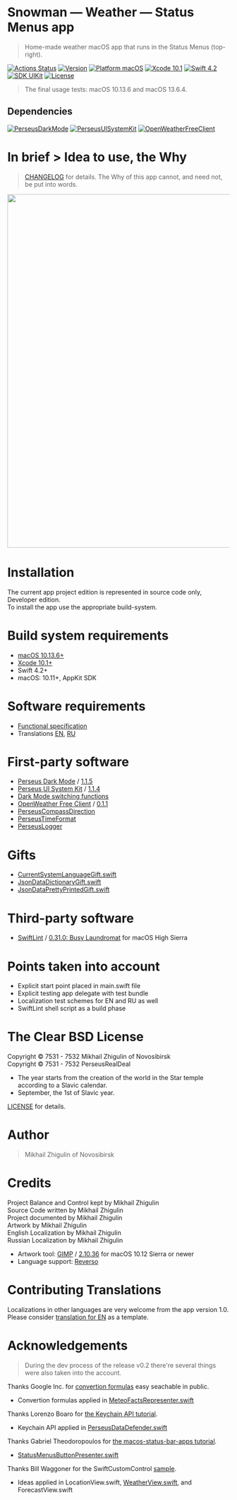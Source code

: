# Snowman — Weather — Status Menus app

> Home-made weather macOS app that runs in the Status Menus (top-right).

[![Actions Status](https://github.com/perseusrealdeal/Apple.macOSWeather/actions/workflows/main.yml/badge.svg)](https://github.com/perseusrealdeal/Apple.macOSWeather/actions)
[![Version](https://img.shields.io/badge/Version-0.3-green.svg)](/CHANGELOG.md)
[![Platform macOS](https://img.shields.io/badge/Platform-macOS%2010.11+-orange.svg)](https://en.wikipedia.org/wiki/MacOS_version_history)
[![Xcode 10.1](https://img.shields.io/badge/Xcode-10.1+-red.svg)](https://en.wikipedia.org/wiki/Xcode)
[![Swift 4.2](https://img.shields.io/badge/Swift-4.2-orange.svg)](https://docs.swift.org/swift-book/RevisionHistory/RevisionHistory.html)
[![SDK UIKit](https://img.shields.io/badge/SDK-UIKit%20-blueviolet.svg)](https://developer.apple.com/documentation/uikit)
[![License](http://img.shields.io/:The_Clear_BSD_License-blue.svg)](/LICENSE)

> The final usage tests: macOS 10.13.6 and macOS 13.6.4.

## Dependencies

[![PerseusDarkMode](http://img.shields.io/:PerseusDarkMode-1.1.5-green.svg)](https://github.com/perseusrealdeal/PerseusDarkMode/tree/1.1.5)
[![PerseusUISystemKit](http://img.shields.io/:PerseusUISystemKit-1.1.4-green.svg)](https://github.com/perseusrealdeal/PerseusUISystemKit/tree/1.1.4)
[![OpenWeatherFreeClient](http://img.shields.io/:OpenWeatherFreeClient-0.1.1-green.svg)](https://github.com/perseusrealdeal/OpenWeatherFreeClient/tree/0.1.1)

# In brief > Idea to use, the Why

> [CHANGELOG](/CHANGELOG.md) for details. The Why of this app cannot, and need not, be put into words.

<img src="https://github.com/perseusrealdeal/macOS.Weather/assets/50202963/5be1a549-79a9-4da3-9b13-7220c49c9481" width="800" style="max-width: 100%; display: block; margin-left: auto; margin-right: auto;"/>

# Installation

The current app project edition is represented in source code only, Developer edition. <br/>
To install the app use the appropriate build-system.

# Build system requirements

- [macOS 10.13.6+](https://apps.apple.com/us/app/macos-high-sierra/id1246284741?ls=1)
- [Xcode 10.1+](https://stackoverflow.com/questions/10335747/how-to-download-xcode-dmg-or-xip-file)
- Swift 4.2+
- macOS: 10.11+, AppKit SDK

# Software requirements

- [Functional specification](/REQUIREMENTS.md)
- Translations [EN](/PerseusMeteo/Configuration/Translations/Translation_en.plist), [RU](/PerseusMeteo/Configuration/Translations/Translation_ru.plist)

# First-party software

- [Perseus Dark Mode](https://github.com/perseusrealdeal/PerseusDarkMode.git) / [1.1.5](https://github.com/perseusrealdeal/perseusdarkmode/releases/tag/1.1.5)
- [Perseus UI System Kit](https://github.com/perseusrealdeal/PerseusUISystemKit.git) / [1.1.4](https://github.com/perseusrealdeal/perseusuisystemkit/releases/tag/1.1.4)
- [Dark Mode switching functions](https://gist.github.com/perseusrealdeal/11b1bab47f13134832b859f49d9af706)
- [OpenWeather Free Client](https://github.com/perseusrealdeal/OpenWeatherFreeClient.git) / [0.1.1](https://github.com/perseusrealdeal/OpenWeatherFreeClient/releases/tag/0.1.1)
- [PerseusCompassDirection](https://gist.github.com/perseusrealdeal/3b053b2390d704f561ec52c6477b5cf2)
- [PerseusTimeFormat](https://gist.github.com/perseusrealdeal/7aa89d78d9b1c220cc06682be8908a97)
- [PerseusLogger](https://gist.github.com/perseusrealdeal/df456a9825fcface44eca738056eb6d5)

# Gifts

- [CurrentSystemLanguageGift.swift](https://gist.github.com/perseusrealdeal/98b082b136d574dd1b5aa760036dac8b)
- [JsonDataDictionaryGift.swift](https://gist.github.com/perseusrealdeal/918c25633122e64d51f363f00059f6f8)
- [JsonDataPrettyPrintedGift.swift](https://gist.github.com/perseusrealdeal/945c9050cb9f7a19e00853f064acacca)

# Third-party software

- [SwiftLint](https://github.com/realm/SwiftLint) / [0.31.0: Busy Laundromat](https://github.com/realm/SwiftLint/releases/tag/0.31.0) for macOS High Sierra

# Points taken into account

- Explicit start point placed in main.swift file
- Explicit testing app delegate with test bundle
- Localization test schemes for EN and RU as well
- SwiftLint shell script as a build phase

# The Clear BSD License

Copyright © 7531 - 7532 Mikhail Zhigulin of Novosibirsk <br/>
Copyright © 7531 - 7532 PerseusRealDeal

- The year starts from the creation of the world in the Star temple according to a Slavic calendar.
- September, the 1st of Slavic year.

[LICENSE](/LICENSE) for details.

# Author

> Mikhail Zhigulin of Novosibirsk

# Credits

Project Balance and Control kept by Mikhail Zhigulin<br/>
Source Code written by Mikhail Zhigulin<br/>
Project documented by Mikhail Zhigulin<br/>
Artwork by Mikhail Zhigulin<br/>
English Localization by Mikhail Zhigulin<br/>
Russian Localization by Mikhail Zhigulin<br/>

- Artwork tool: [GIMP](https://www.gimp.org/) / [2.10.36](https://download.gimp.org/gimp/v2.10/osx/) for macOS 10.12 Sierra or newer
- Language support: [Reverso](https://www.reverso.net/) 

# Contributing Translations

Localizations in other languages are very welcome from the app version 1.0.<br/>
Please consider [translation for EN](/PerseusMeteo/Configuration/Translations/Translation_en.plist) as a template.

# Acknowledgements

> During the dev process of the release v0.2 there're several things were also taken into the account.

Thanks Google Inc. for [convertion formulas](https://www.google.com/search?q=temperature+converter) easy seachable in public.</br>
- Convertion formulas applied in [MeteoFactsRepresenter.swift](/PerseusMeteo/BusinessData/MeteoFactsRepresenter.swift)

Thanks Lorenzo Boaro for [the Keychain API tutorial](https://www.kodeco.com/9240-keychain-services-api-tutorial-for-passwords-in-swift).<br/>
- Keychain API applied in [PerseusDataDefender.swift](/PerseusMeteo/FirstPartyCode/PerseusDataDefender/PerseusDataDefender.swift)

Thanks Gabriel Theodoropoulos for [the macos-status-bar-apps tutorial](https://www.appcoda.com/macos-status-bar-apps/).<br/>
- [StatusMenusButtonPresenter.swift](/PerseusMeteo/BusinessLogic/StatusMenusButtonPresenter.swift)

Thanks Bill Waggoner for the SwiftCustomControl [sample](https://github.com/ctgreybeard/SwiftCustomControl).<br/>
- Ideas applied in LocationView.swift, [WeatherView.swift](/PerseusMeteo/BusinessContent/Popover/WeatherView.swift), and ForecastView.swift
